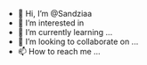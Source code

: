 - 👋 Hi, I’m @Sandziaa
- 👀 I’m interested in 
- 🌱 I’m currently learning ...
- 💞️ I’m looking to collaborate on ...
- 📫 How to reach me ...

<!---
Sandziaa/Sandziaa is a ✨ special ✨ repository because its `README.md` (this file) appears on your GitHub profile.
You can click the Preview link to take a look at your changes.
--->
